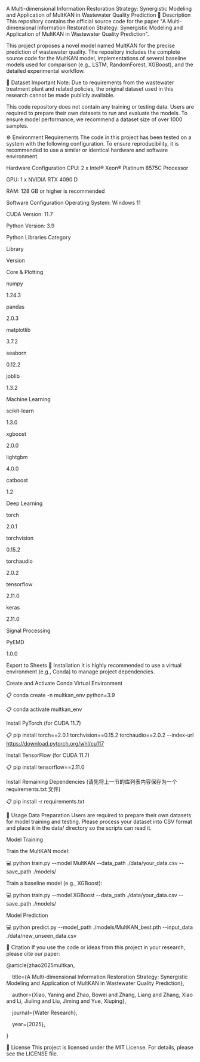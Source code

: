 A Multi-dimensional Information Restoration Strategy: Synergistic Modeling and Application of MultKAN in Wastewater Quality Prediction
📝 Description
This repository contains the official source code for the paper "A Multi-dimensional Information Restoration Strategy: Synergistic Modeling and Application of MultKAN in Wastewater Quality Prediction".

This project proposes a novel model named MultKAN for the precise prediction of wastewater quality. The repository includes the complete source code for the MultKAN model, implementations of several baseline models used for comparison (e.g., LSTM, RandomForest, XGBoost), and the detailed experimental workflow.

📁 Dataset
Important Note: Due to requirements from the wastewater treatment plant and related policies, the original dataset used in this research cannot be made publicly available.

This code repository does not contain any training or testing data. Users are required to prepare their own datasets to run and evaluate the models. To ensure model performance, we recommend a dataset size of over 1000 samples.

⚙️ Environment Requirements
The code in this project has been tested on a system with the following configuration. To ensure reproducibility, it is recommended to use a similar or identical hardware and software environment.

Hardware Configuration
CPU: 2 x Intel® Xeon® Platinum 8575C Processor

GPU: 1 x NVIDIA RTX 4090 D

RAM: 128 GB or higher is recommended

Software Configuration
Operating System: Windows 11

CUDA Version: 11.7

Python Version: 3.9

Python Libraries
Category

Library

Version

Core & Plotting

numpy

1.24.3

pandas

2.0.3

matplotlib

3.7.2

seaborn

0.12.2

joblib

1.3.2

Machine Learning

scikit-learn

1.3.0

xgboost

2.0.0

lightgbm

4.0.0

catboost

1.2

Deep Learning

torch

2.0.1

torchvision

0.15.2

torchaudio

2.0.2

tensorflow

2.11.0

keras

2.11.0

Signal Processing

PyEMD

1.0.0


Export to Sheets
🔧 Installation
It is highly recommended to use a virtual environment (e.g., Conda) to manage project dependencies.

Create and Activate Conda Virtual Environment

📋 conda create -n multkan_env python=3.9

📋 conda activate multkan_env

Install PyTorch (for CUDA 11.7)

📋 pip install torch==2.0.1 torchvision==0.15.2 torchaudio==2.0.2 --index-url https://download.pytorch.org/whl/cu117

Install TensorFlow (for CUDA 11.7)

📋 pip install tensorflow==2.11.0

Install Remaining Dependencies
(请先将上一节的库列表内容保存为一个 requirements.txt 文件)

📋 pip install -r requirements.txt

🚀 Usage
Data Preparation
Users are required to prepare their own datasets for model training and testing. Please process your dataset into CSV format and place it in the data/ directory so the scripts can read it.

Model Training

Train the MultKAN model:

💻 python train.py --model MultKAN --data_path ./data/your_data.csv --save_path ./models/

Train a baseline model (e.g., XGBoost):

💻 python train.py --model XGBoost --data_path ./data/your_data.csv --save_path ./models/

Model Prediction

💻 python predict.py --model_path ./models/MultKAN_best.pth --input_data ./data/new_unseen_data.csv

📝 Citation
If you use the code or ideas from this project in your research, please cite our paper:

@article{zhao2025multkan,

    title={A Multi-dimensional Information Restoration Strategy: Synergistic Modeling and Application of MultKAN in Wastewater Quality Prediction},

    author={Xiao, Yaning and Zhao, Bowei and Zhang, Liang and Zhang, Xiao and Li, Jiuling and Liu, Jiming and Yue, Xiuping},

    journal={Water Research},

    year={2025},

}

📜 License
This project is licensed under the MIT License. For details, please see the LICENSE file.
